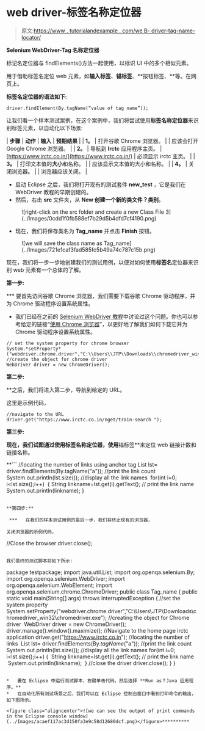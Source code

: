 # web driver-标签名称定位器

> 原文:[https://www . tutorialandexample . com/we B- driver-tag-name-locator/](https://www.tutorialandexample.com/web-driver-tag-name-locator/)

**Selenium WebDriver-Tag 名称定位器**

标记名定位器与 findElements()方法一起使用，以标识 UI 中的多个相似元素。

用于借助标签名定位 web 元素，如**输入标签**、**锚标签**、**按钮标签、**等。在网页上。

**标签名定位器的语法如下:**

```
driver.findElement(By.tagName(“value of tag name”));
```

让我们看一个样本测试案例，在这个案例中，我们将尝试使用**标签名称定位器**来识别标签元素，以自动化以下场景:

| **步骤** | **动作** | **输入** | **预期结果** |
| **1。** | 打开谷歌 Chrome 浏览器。 |  | 应该会打开 Google Chrome 浏览器。 |
| **2。** | 导航到 **Irctc** 应用程序主页。 | [https://www.irctc.co.in/](https://www.irctc.co.in/) | 必须显示 irctc 主页。 |
| **3。** | 打印文本值的**大小**和名称。 |  | 应该显示文本值的大小和名称。 |
| **4。** | 关闭浏览器。 |  | 浏览器应该关闭。 |

*   启动 Eclipse 之后，我们将打开现有的测试套件 **new_test** ，它是我们在 WebDriver 教程的早期创建的。
*   然后，右击 **src** 文件夹，从 **New 创建一个新的类文件？类别**。

<figure class="aligncenter">![right-click on the src folder and create a new Class File 3](../Images/0cdd1f0fb588ef7b29d5b4dfd7cf4190.png)</figure>

*   现在，我们将保存类名为 **Tag_name** 并点击 **Finish** 按钮。

<figure class="aligncenter">![we will save the class name as Tag_name](../Images/721e1caf3fad585fc5b49a74c787c15b.png)</figure>

现在，我们将一步一步地创建我们的测试用例，以便对如何使用**标签名**定位器来识别 web 元素有一个总体的了解。

**第一步:**

 ***   要首先访问谷歌 Chrome 浏览器，我们需要下载谷歌 Chrome 驱动程序，并为 Chrome 驱动程序设置系统属性。
*   我们已经在之前的 [Selenium WebDriver 教程](https://www.tutorialandexample.com/selenium-web-driver-tutorial/)中讨论过这个问题。你也可以参考给定的链接“[使用 Chrome 浏览器](https://www.tutorialandexample.com/selenium-web-driver-google-chrome-browser/)”，以更好地了解我们如何下载它并为 Chrome 驱动程序设置系统属性。

```
// set the system property for chrome browser
System.*setProperty*("webdriver.chrome.driver","C:\\Users\\JTP\\Downloads\\chromedriver_win32\\chromedriver.exe");
//create the object for chrome driver
WebDriver driver = new ChromeDriver();    
```

**第二步:**

 **之后，我们将进入第二步，导航到给定的 URL。

这里是示例代码，

```
//navigate to the URL
driver.get("https://www.irctc.co.in/nget/train-search "); 
```

**第三步:**

 **现在，我们试图通过使用标签名称定位器，使用**锚标签**来定位 web 链接计数和链接名称。

 **```
//locating the number of links using anchor tag
List<WebElement> lst= driver.findElements(By.tagName("a"));
//print the link count
System.out.println(lst.size());
//display all the link names
 for(int i=0; i<lst.size();i++)
 {
String linkname=lst.get(i).getText(); 
// print the link name
System.out.println(linkname);
}
```

**第四步:**

 ***   在我们的样本测试用例的最后一步，我们将终止现有的浏览器，

关闭浏览器的示例代码，

```
//Close the browser
 driver.close(); 
```

我们最终的测试脚本将如下所示:

```
package testpackage;
import java.util.List;
import org.openqa.selenium.By;
import org.openqa.selenium.WebDriver;
import org.openqa.selenium.WebElement;
import org.openqa.selenium.chrome.ChromeDriver;
public class Tag_name { 
public static void main(String[] args) throws InterruptedException {
//set the system property            
System.setProperty("webdriver.chrome.driver","C:\\Users\\JTP\\Downloads\\chromedriver_win32\\chromedriver.exe");
//creating the object for Chrome driver  
WebDriver driver = new ChromeDriver(); 
driver.manage().window().maximize(); 
//Navigate to the home page irctc application
driver.get("https://www.irctc.co.in");
//locating the number of links 
 List<WebElement> lst= driver.findElements(By.*tagName*("a"));
//print the link count
System.out.println(lst.size()); 
//display all the link names
for(int i=0; i<lst.size();i++)
{
 String linkname=lst.get(i).getText();
// print the link name
 System.out.println(linkname); 
 }
//close the driver
driver.close();
}
} 
```

*   要在 Eclipse 中运行测试脚本，右键单击代码，然后选择 **Run as？Java 应用程序。**
*   在自动化所有测试场景之后，我们可以在 Eclipse 控制台窗口中看到打印命令的输出，如下图所示。

<figure class="aligncenter">![we can see the output of print commands in the Eclipse console window](../Images/acaef117ac3d150fa3e9c58d12680dcf.png)</figure>**********
